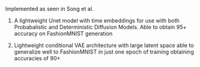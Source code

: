 Implemented as seen in Song et al. 

1. A lightweight Unet model with time embeddings for use with both Probabalistic and Deterministic Diffusion Models. Able to obtain 95+ accuracy on FashionMNIST generation

2. Lightweight conditional VAE architecture with large latent space able to generalize well to FashionMNIST in just one epoch of training obtaining accuracies of 90+
